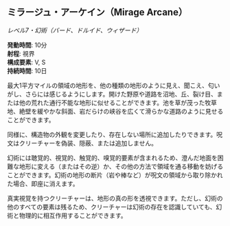 ## ミラージュ・アーケイン（Mirage Arcane）
*レベル7・幻術（バード、ドルイド、ウィザード）*

**発動時間**: 10分  
**射程**: 視界  
**構成要素**: V, S  
**持続時間**: 10日

最大1平方マイルの領域の地形を、他の種類の地形のように見え、聞こえ、匂いがし、さらには感じるようにします。開けた野原や道路を沼地、丘、裂け目、または他の荒れた通行不能な地形に似せることができます。池を草が茂った牧草地、絶壁を緩やかな斜面、岩だらけの峡谷を広くて滑らかな道路のように見せることができます。

同様に、構造物の外観を変更したり、存在しない場所に追加したりできます。呪文はクリーチャーを偽装、隠蔽、または追加しません。

幻術には聴覚的、視覚的、触覚的、嗅覚的要素が含まれるため、澄んだ地面を困難な地形に変える（またはその逆）か、その他の方法で領域を通る移動を妨げることができます。幻術の地形の断片（岩や棒など）が呪文の領域から取り除かれた場合、即座に消えます。

真実視覚を持つクリーチャーは、地形の真の形を透視できます。ただし、幻術の他のすべての要素は残るため、クリーチャーは幻術の存在を認識していても、幻術と物理的に相互作用することができます。